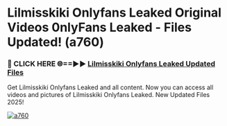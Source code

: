 # Lilmisskiki Onlyfans Leaked Original Videos 0nlyFans Leaked - Files Updated! (a760)

<h3>🔴 CLICK HERE 🌐==►► <a href="https://tinyurl.com/ms9xzufz" rel="nofollow">Lilmisskiki Onlyfans Leaked Updated Files</a></h3>

Get Lilmisskiki Onlyfans Leaked and all content. Now you can access all videos and pictures of Lilmisskiki Onlyfans Leaked. New Updated Files 2025!

[![a760](https://i.imgur.com/PQ7UWWw.gif)](https://tinyurl.com/ms9xzufz)
